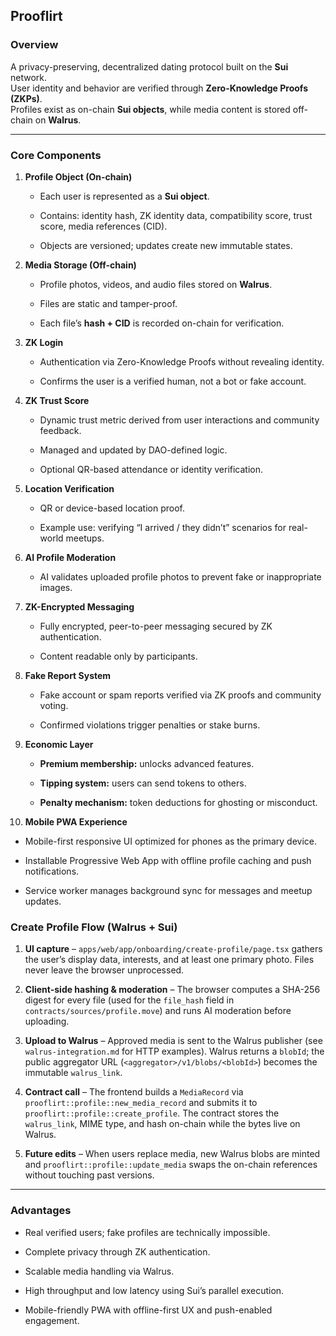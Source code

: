 ## **Prooflirt**

### **Overview**

A privacy-preserving, decentralized dating protocol built on the **Sui** network.  
 User identity and behavior are verified through **Zero-Knowledge Proofs (ZKPs)**.  
 Profiles exist as on-chain **Sui objects**, while media content is stored off-chain on **Walrus**.

---

### **Core Components**

1. **Profile Object (On-chain)**

   * Each user is represented as a **Sui object**.

   * Contains: identity hash, ZK identity data, compatibility score, trust score, media references (CID).

   * Objects are versioned; updates create new immutable states.

2. **Media Storage (Off-chain)**

   * Profile photos, videos, and audio files stored on **Walrus**.

   * Files are static and tamper-proof.

   * Each file’s **hash \+ CID** is recorded on-chain for verification.

3. **ZK Login**

   * Authentication via Zero-Knowledge Proofs without revealing identity.

   * Confirms the user is a verified human, not a bot or fake account.

4. **ZK Trust Score**

   * Dynamic trust metric derived from user interactions and community feedback.

   * Managed and updated by DAO-defined logic.

   * Optional QR-based attendance or identity verification.

5. **Location Verification**

   * QR or device-based location proof.

   * Example use: verifying “I arrived / they didn’t” scenarios for real-world meetups.

6. **AI Profile Moderation**

   * AI validates uploaded profile photos to prevent fake or inappropriate images.

7. **ZK-Encrypted Messaging**

   * Fully encrypted, peer-to-peer messaging secured by ZK authentication.

   * Content readable only by participants.

8. **Fake Report System**

   * Fake account or spam reports verified via ZK proofs and community voting.

   * Confirmed violations trigger penalties or stake burns.

9. **Economic Layer**

   * **Premium membership:** unlocks advanced features.

   * **Tipping system:** users can send tokens to others.

   * **Penalty mechanism:** token deductions for ghosting or misconduct.

10. **Mobile PWA Experience**

   * Mobile-first responsive UI optimized for phones as the primary device.

   * Installable Progressive Web App with offline profile caching and push notifications.

   * Service worker manages background sync for messages and meetup updates.

### **Create Profile Flow (Walrus + Sui)**

1. **UI capture** – `apps/web/app/onboarding/create-profile/page.tsx` gathers the user’s display data, interests, and at least one primary photo. Files never leave the browser unprocessed.

2. **Client-side hashing & moderation** – The browser computes a SHA-256 digest for every file (used for the `file_hash` field in `contracts/sources/profile.move`) and runs AI moderation before uploading.

3. **Upload to Walrus** – Approved media is sent to the Walrus publisher (see `walrus-integration.md` for HTTP examples). Walrus returns a `blobId`; the public aggregator URL (`<aggregator>/v1/blobs/<blobId>`) becomes the immutable `walrus_link`.

4. **Contract call** – The frontend builds a `MediaRecord` via `prooflirt::profile::new_media_record` and submits it to `prooflirt::profile::create_profile`. The contract stores the `walrus_link`, MIME type, and hash on-chain while the bytes live on Walrus.

5. **Future edits** – When users replace media, new Walrus blobs are minted and `prooflirt::profile::update_media` swaps the on-chain references without touching past versions.

---

### **Advantages**

* Real verified users; fake profiles are technically impossible.

* Complete privacy through ZK authentication.

* Scalable media handling via Walrus.

* High throughput and low latency using Sui’s parallel execution.

* Mobile-friendly PWA with offline-first UX and push-enabled engagement.
